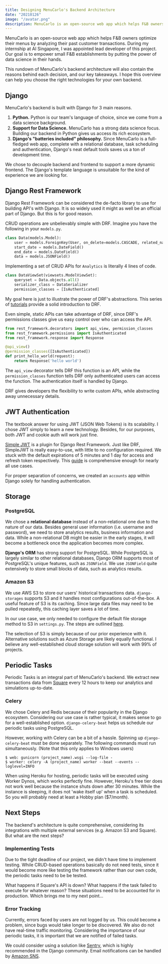 ```yaml
---
title: Designing MenuCarlo's Backend Architecture
date: "20210126"
image: "/avatar.png"
description: MenuCarlo is an open-source web app which helps F&B owners optimize their menus by analyzing their past customer transactions.
---
```

MenuCarlo is an open-source web app which helps F&B owners optimize their menus by analyzing their past customer transactions. During my internship at AI Singapore, I was appointed lead developer of this project. Our goal is to empower small F&B establishments by putting the power of data science in their hands.

This rundown of MenuCarlo's backend architecture will also contain the reasons behind each decision, and our key takeaways. I hope this overview can help you choose the right technologies for your own backend.

## Django

MenuCarlo's backend is built with Django for 3 main reasons.

1. **Python.** Python is our team's language of choice, since we come from a data science background.
2. **Support for Data Science.** MenuCarlo has a strong data science focus. Building our backend in Python gives us access its rich ecosystem.
3. **Django's "batteries included" philosophy.** Since MenuCarlo is a full-fledged web app, complete with a relational database, task scheduling and authentication, Django's neat default tools saves us a ton of development time.

We chose to decouple backend and frontend to support a more dynamic frontend. The Django's template language is unsuitable for the kind of experience we are looking for.

## Django Rest Framework

Django Rest Framework can be considered the de-facto library to use for building API's with Django. It is so widely used it might as well be an official part of Django. But this is for good reason.

CRUD operations are unbelievably simple with DRF. Imagine you have the following in your `models.py`.

```python
class Data(models.Model):
    user = models.ForeignKey(User, on_delete=models.CASCADE, related_name="analytics")
    start_date = models.DateField()
    end_date = models.DateField()
    data = models.JSONField()
```

Implementing a set of CRUD APIs for `Analytics` is literally 4 lines of code.

```python
class DataViewSet(viewsets.ModelViewSet):
    queryset = Data.objects.all()
    serializer_class = DataSerializer
    permission_classes = [IsAuthenticated]
```

My goal here is just to illustrate the power of DRF's abstractions. This series of [tutorials](https://www.django-rest-framework.org/tutorial/quickstart/) provide a solid introduction to DRF.

Even simple, static APIs can take advantage of DRF, since DRF's permissions classes give us easy control over who can access the API.

```python
from rest_framework.decorators import api_view, permission_classes
from rest_framework.permissions import IsAuthenticated
from rest_framework.response import Response

@api_view()
@permission_classes([IsAuthenticated])
def print_hello_world(request):
    return Response('hello world')
```

The `api_view` decorator tells DRF this function is an API, while the `permission_classes` function tells DRF only authenticated users can access the function. The authentication itself is handled by Django.

DRF gives developers the flexibility to write custom APIs, while abstracting away unnecessary details.

## JWT Authentication

The textbook answer for using JWT (JSON Web Tokens) is its scalability. I chose JWT simply to learn a new technology. Besides, for our purposes, both JWT and cookie auth will work just fine.

[Simple JWT](https://django-rest-framework-simplejwt.readthedocs.io/en/latest/) is a plugin for Django Rest Framework. Just like DRF, SimpleJWT is really easy-to-use, with little to no configuration required. We stuck with the default expirations of 5 minutes and 1 day for access and refresh token respectively. This [guide](https://django-rest-framework-simplejwt.readthedocs.io/en/latest/getting_started.html) is comprehensive enough for nearly all use cases.

For proper separation of concerns, we created an `accounts` app within Django solely for handling authentication.

## Storage

### PostgreSQL

We chose a **relational database** instead of a non-relational one due to the nature of our data. Besides general user information (i.e. username and password), we need to store analytics results, business information and data. While a non-relational DB might be easier in the early stages, it will become a bottleneck once the application becomes more complex.

**Django's ORM** has strong support for PostgreSQL. While PostgreSQL is largely similar to other relational databases, Django ORM supports most of PostgreSQL's unique features, such as `JSONField`. We use `JSONField` quite extensively to store small blocks of data, such as analytics results.

### Amazon S3

We use AWS S3 to store our users' historical transactions data. `django-storages` supports S3 and it handles most configurations out-of-the-box. A useful feature of S3 is its caching. Since large data files may need to be pulled repeatedly, this caching layer saves a lot of time.

In our use case, we only needed to configure the default file storage method to S3 in `settings.py`. The steps are outlined [here](https://django-storages.readthedocs.io/en/latest/backends/amazon-S3.html).

The selection of S3 is simply because of our prior experience with it. Alternative solutions such as Azure Storage are likely equally functional. I believe any well-established cloud storage solution will work with 99% of projects.

## Periodic Tasks

Periodic Tasks is an integral part of MenuCarlo's backend. We extract new transactions data from [Square](https://squareup.com/us/en) every 12 hours to keep our analytics and simulations up-to-date.

### Celery

We chose Celery and Redis because of their popularity in the Django ecosystem. Considering our use case is rather typical, it makes sense to go for a well-established option. `django-celery-beat` helps us schedule our periodic tasks using PostgreSQL.

However, working with Celery can be a bit of a hassle. Spinning up `django-celery-beat` must be done separately. The following commands must run simultaneously. (Note that this only applies to Windows users)

```shell
$ web: gunicorn (project_name).wsgi --log-file -
$ worker: celery -A (project_name) worker --beat --events --loglevel=INFO
```

When using Heroku for hosting, periodic tasks will be executed using Worker Dynos, which works perfectly fine. However, Heroku's free tier does not work well because the instance shuts down after 30 minutes. While the instance is sleeping, it does not 'wake itself up' when a task is scheduled. So you will probably need at least a Hobby plan ($7/month).

## Next Steps

The backend's architecture is quite comprehensive, considering its integrations with multiple external services (e.g. Amazon S3 and Square). But what are the next steps?

### Implementing Tests

Due to the tight deadline of our project, we didn't have time to implement testing. While CRUD-based operations basically do not need tests, since it would become more like testing the framework rather than our own code, the periodic tasks need to be be tested.

What happens if Square's API is down? What happens if the task failed to execute for whatever reason? These situations need to be accounted for in production. Which brings me to my next point...

### Error Tracking

Currently, errors faced by users are not logged by us. This could become a problem, since bugs would take longer to be discovered. We also do not have real-time traffic monitoring. Considering the importance of our periodic tasks, it is important that we are notified of failed tasks.

We could consider using a solution like [Sentry](https://sentry.io/welcome/), which is highly recommended in the Django community. Email notifications can be handled by [Amazon SNS](https://aws.amazon.com/sns/).
